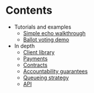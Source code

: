 # Contents

* Tutorials and examples
    * [Simple echo walkthrough](./echoWalkthrough)
    * [Ballot voting demo](https://github.com/stonecoldpat/anysender-voting)
* In depth
    * [Client library](./client.md)
    * [Payments](./payments.md)
    * [Contracts](https://github.com/PISAresearch/contracts.any.sender)
    * [Accountability guarantees](./guarantees.md)
    * [Queueing strategy](./enqueueingStrategy.md)
    * [API](./API.md)